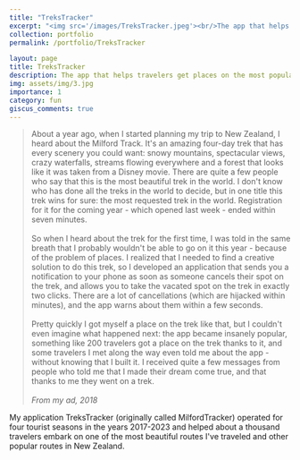 ```yaml
---
title: "TreksTracker"
excerpt: "<img src='/images/TreksTracker.jpeg'><br/>The app that helps travelers get places on the most popular treks in New Zealand."
collection: portfolio
permalink: /portfolio/TreksTracker

layout: page
title: TreksTracker
description: The app that helps travelers get places on the most popular treks in New Zealand.
img: assets/img/3.jpg
importance: 1
category: fun
giscus_comments: true
---
```

> About a year ago, when I started planning my trip to New Zealand, I heard about the Milford Track. It's an amazing four-day trek that has every scenery you could want: snowy mountains, spectacular views, crazy waterfalls, streams flowing everywhere and a forest that looks like it was taken from a Disney movie. There are quite a few people who say that this is the most beautiful trek in the world. I don't know who has done all the treks in the world to decide, but in one title this trek wins for sure: the most requested trek in the world. Registration for it for the coming year - which opened last week - ended within seven minutes. <br><br>
So when I heard about the trek for the first time, I was told in the same breath that I probably wouldn't be able to go on it this year - because of the problem of places. I realized that I needed to find a creative solution to do this trek, so I developed an application that sends you a notification to your phone as soon as someone cancels their spot on the trek, and allows you to take the vacated spot on the trek in exactly two clicks. There are a lot of cancellations (which are hijacked within minutes), and the app warns about them within a few seconds.<br><br>
Pretty quickly I got myself a place on the trek like that, but I couldn't even imagine what happened next: the app became insanely popular, something like 200 travelers got a place on the trek thanks to it, and some travelers I met along the way even told me about the app - without knowing that I built it. I received quite a few messages from people who told me that I made their dream come true, and that thanks to me they went on a trek.<br><br>
<cite>From my ad, 2018</cite>

My application TreksTracker (originally called MilfordTracker) operated for four tourist seasons in the years 2017-2023 and helped about a thousand travelers embark on one of the most beautiful routes I've traveled and other popular routes in New Zealand.